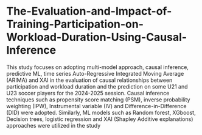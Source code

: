 # The-Evaluation-and-Impact-of-Training-Participation-on-Workload-Duration-Using-Causal-Inference
This study focuses on adopting multi-model approach, causal inference, predictive ML, time series Auto-Regressive Integrated Moving Average (ARIMA) and XAI in the evaluation of causal relationships between participation and workload duration and the prediction on some U21 and U23 soccer players for the 2024-2025 session.  Causal inference techniques such as propensity score matching (PSM), inverse probability weighting (IPW), Instrumental variable (IV) and Difference-in-Difference (DID) were adopted. Similarly, ML models such as Random forest, XGboost, Decision trees, logistic regression and XAI (Shapley Additive explanations) approaches were utilized in the study
